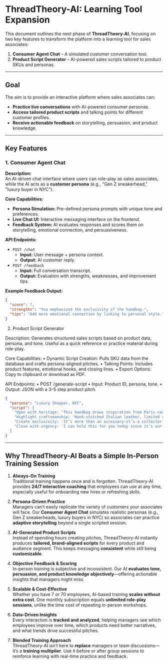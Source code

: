 # ThreadTheory-AI: Learning Tool Expansion

This document outlines the next phase of **ThreadTheory-AI**, focusing on two key features to transform the platform into a learning tool for sales associates:
1. **Consumer Agent Chat** – A simulated customer conversation tool.
2. **Product Script Generator** – AI-powered sales scripts tailored to product SKUs and personas.

---

## Goal

The aim is to provide an interactive platform where sales associates can:
- **Practice live conversations** with AI-powered consumer personas.
- **Access tailored product scripts** and talking points for different customer profiles.
- **Receive actionable feedback** on storytelling, persuasion, and product knowledge.

---

## Key Features

### 1. Consumer Agent Chat
**Description:**  
An AI-driven chat interface where users can role-play as sales associates, while the AI acts as a **customer persona** (e.g., "Gen Z sneakerhead," "luxury buyer in NYC").

**Core Capabilities:**
- **Persona Simulation:** Pre-defined persona prompts with unique tone and preferences.
- **Live Chat UI:** Interactive messaging interface on the frontend.
- **Feedback System:** AI evaluates responses and scores them on storytelling, emotional connection, and persuasiveness.

**API Endpoints:**
- `POST /chat`  
  - **Input:** User message + persona context.  
  - **Output:** AI customer reply.
- `POST /feedback`  
  - **Input:** Full conversation transcript.  
  - **Output:** Evaluation with strengths, weaknesses, and improvement tips.

**Example Feedback Output:**
```json
{
  "score": 7,
  "strengths": "You emphasized the exclusivity of the handbag.",
  "tips": "Add more emotional connection by linking to personal style."
}
```

2. Product Script Generator

Description:
Generates structured sales scripts based on product data, persona, and tone. Useful as a quick reference or practice material during role-play.

Core Capabilities:
	•	Dynamic Script Creation: Pulls SKU data from the database and crafts persona-aligned pitches.
	•	Talking Points: Includes product features, emotional hooks, and closing lines.
	•	Export Options: Copy to clipboard or download as PDF.

API Endpoints:
	•	POST /generate-script
	•	Input: Product ID, persona, tone.
	•	Output: JSON with a 3–5 step product pitch.

```json
{
  "persona": "Luxury Shopper, NYC",
  "script": [
    "Open with heritage: 'This handbag draws inspiration from Paris couture of the 70s.'",
    "Highlight craftsmanship: 'Hand-stitched Italian leather, limited run of 50 units.'",
    "Create exclusivity: 'It’s more than an accessory—it’s a collector’s piece.'",
    "Close with urgency: 'I can hold this for you today since it’s our fastest-seller.'"
  ]
}
```

---

## Why ThreadTheory-AI Beats a Simple In-Person Training Session
1. **Always-On Training**  
   Traditional training happens once and is forgotten. ThreadTheory-AI provides **24/7 interactive coaching** that employees can use at any time, especially useful for onboarding new hires or refreshing skills.

2. **Persona-Driven Practice**  
   Managers can’t easily replicate the variety of customers your associates will face. Our **Consumer Agent Chat** simulates realistic personas (e.g., Gen Z sneakerheads, luxury buyers in NYC) so associates can practice **adaptive storytelling** beyond a single scripted session.

3. **AI-Generated Product Scripts**  
   Instead of spending hours creating pitches, ThreadTheory-AI instantly produces **tailored, brand-aligned scripts** for every product and audience segment. This keeps messaging **consistent** while still being **customizable**.

4. **Objective Feedback & Scoring**  
   In-person training is subjective and inconsistent. Our AI **evaluates tone, persuasion, and product knowledge objectively**—offering actionable insights that managers might miss.

5. **Scalable & Cost-Effective**  
   Whether you have 7 or 70 employees, AI-based training **scales without extra cost**. One monthly subscription equals **unlimited role-play sessions**, unlike the time cost of repeating in-person workshops.

6. **Data-Driven Insights**  
   Every interaction is **tracked and analyzed**, helping managers see which employees improve over time, which products need better narratives, and what trends drive successful pitches.

7. **Blended Training Approach**  
   ThreadTheory-AI isn’t here to **replace** managers or team discussions—it’s a **training multiplier**. Use it before or after group sessions to reinforce learning with real-time practice and feedback.
